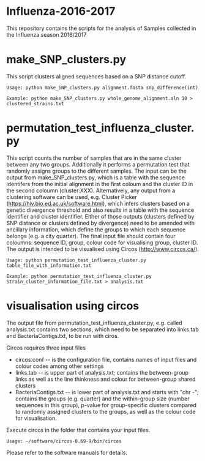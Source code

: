 # Influenza-2016-2017
This repository contains the scripts for the analysis of Samples collected in the Influenza season 2016/2017

# make_SNP_clusters.py

This script clusters aligned sequences based on a SNP distance cutoff.

    Usage: python make_SNP_clusters.py alignment.fasta snp_difference(int) 

    Example: python make_SNP_clusters.py whole_genome_alignment.aln 10 > clustered_strains.txt

# permutation_test_influenza_cluster.py

This script counts the number of samples that are in the same cluster between any two groups. Additionally it performs a permutation test that randomly assigns groups to the different samples.
The input can be the output from make_SNP_clusters.py, which is a table with the sequence identifers from the initial alignment in the first coloum and the cluster ID in the second coloumn (cluster:XXX). Alternatively, any output from a clustering software can be used, e.g. Cluster Picker (https://hiv.bio.ed.ac.uk/software.html), which infers clusters based on a genetic divergence threshold and also results in a table with the sequence identifier and cluster identifier. 
Either of those outputs (clusters defined by SNP distance or clusters defined by divergence) need to be amended with ancillary information, which define the groups to which each sequence belongs (e.g. a city quarter). The final input file should contain four coloumns: sequence ID, group, colour code for visualising group, cluster ID. The output is intended to be visualised using Circos (http://www.circos.ca/).

    Usage: python permutation_test_influenza_cluster.py table_file_with_information.txt

    Example: python permutation_test_influenza_cluster.py Strain_cluster_information_file.txt > analysis.txt

# visualisation using circos
The output file from permutation_test_influenza_cluster.py, e.g. called analysis.txt contains two sections, which need to be separated into links.tab and BacteriaContigs.txt, to be run with ciros. 

Circos requires three input files
 * circos.conf -- is the configuration file, contains names of input files and colour codes among other settings  
 * links.tab -- is upper part of analysis.txt; contains the between-group links as well as the line thinkness and colour for between-group shared clusters  
 * BacteriaContigs.txt -- is lower part of analysis.txt and starts with "chr -"; contains the groups (e.g. quarter) and the within-group size (number sequences in this group), p-value for group-specific clusters compared to randomly assigned clusters to the groups, as well as the colour code for visualisation.
 
Execute circos in the folder that contains your input files.

    Usage: ~/software/circos-0.69-9/bin/circos 

Please refer to the software manuals for details.
